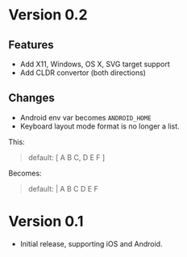 # Version 0.2

## Features

* Add X11, Windows, OS X, SVG target support
* Add CLDR convertor (both directions)

## Changes

* Android env var becomes `ANDROID_HOME`
* Keyboard layout mode format is no longer a list.

This:

> default: [
>   A B C,
>   D E F
> ]

Becomes:

> default: |
>   A B C
>   D E F

# Version 0.1

* Initial release, supporting iOS and Android.
